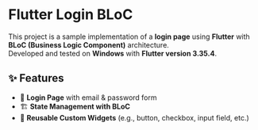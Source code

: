 # Flutter Login BLoC

This project is a sample implementation of a **login page** using **Flutter** with **BLoC (Business Logic Component)** architecture.  
Developed and tested on **Windows** with **Flutter version 3.35.4**.

## ✨ Features
- 🔑 **Login Page** with email & password form  
- 🏗 **State Management with BLoC**  
- 🧩 **Reusable Custom Widgets** (e.g., button, checkbox, input field, etc.)  
 
